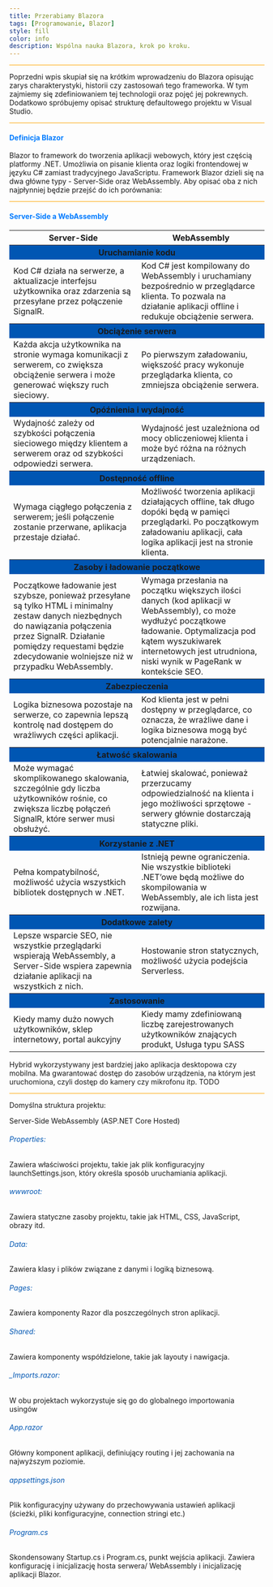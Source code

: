 ```yaml
---
title: Przerabiamy Blazora
tags: [Programowanie, Blazor]
style: fill
color: info 
description: Wspólna nauka Blazora, krok po kroku.
---
```

<hr style="height: 1px; background-color: orange;">
Poprzedni wpis skupiał się na krótkim wprowadzeniu do Blazora opisując zarys charakterystyki, historii czy zastosowań tego frameworka.
W tym zajmiemy się zdefiniowaniem tej technologii oraz pojęć jej pokrewnych. Dodatkowo spróbujemy opisać strukturę defaultowego projektu w Visual Studio.

<hr style="height: 1px; background-color: orange;">


<h4 style="color:#007bff"><b>Definicja Blazor</b></h4> 

Blazor to framework do tworzenia aplikacji webowych, który jest częścią platformy .NET. Umożliwia on pisanie klienta oraz logiki frontendowej w języku C# zamiast tradycyjnego JavaScriptu. 
Framework Blazor dzieli się na dwa główne typy - Server-Side oraz WebAssembly.
Aby opisać oba z nich najpłynniej będzie przejść do ich porównania:

<hr style="height: 1px; background-color: orange;">

<h4 style="color:#007bff"><b>Server-Side a WebAssembly</b></h4> 


<table border="0">
  <tr>
    <th style="text-align: center;">Server-Side</th>
    <th style="text-align: center;">WebAssembly</th>
  </tr>
  <tr>
    <th colspan="2" style="text-align: center; background-color:#0056b3"><strong>Uruchamianie kodu</strong></th>
  </tr>
  <tr>
    <td>Kod C# działa na serwerze, a aktualizacje interfejsu użytkownika oraz zdarzenia są przesyłane przez połączenie SignalR.</td>
    <td>Kod C# jest kompilowany do WebAssembly i uruchamiany bezpośrednio w przeglądarce klienta. To pozwala na działanie aplikacji offline i redukuje obciążenie serwera.</td>
  </tr>
  <tr>
    <th colspan="2" style="text-align: center; background-color:#0056b3"><strong>Obciążenie serwera</strong></th>
  </tr>
  <tr>
    <td>Każda akcja użytkownika na stronie wymaga komunikacji z serwerem, co zwiększa obciążenie serwera i może generować większy ruch sieciowy.</td>
    <td>Po pierwszym załadowaniu, większość pracy wykonuje przeglądarka klienta, co zmniejsza obciążenie serwera.</td>
  </tr>
  <tr>
    <th colspan="2" style="text-align: center; background-color:#0056b3"><strong>Opóźnienia i wydajność</strong></th>
  </tr>
  <tr>
    <td>Wydajność zależy od szybkości połączenia sieciowego między klientem a serwerem oraz od szybkości odpowiedzi serwera.</td>
    <td>Wydajność jest uzależniona od mocy obliczeniowej klienta i może być różna na różnych urządzeniach.</td>
  </tr>
  <tr>
    <th colspan="2" style="text-align: center; background-color:#0056b3"><strong>Dostępność offline</strong></th>
  </tr>
  <tr>
    <td>Wymaga ciągłego połączenia z serwerem; jeśli połączenie zostanie przerwane, aplikacja przestaje działać.</td>
    <td>Możliwość tworzenia aplikacji działających offline, tak długo dopóki będą w pamięci przeglądarki. Po początkowym załadowaniu aplikacji, cała logika aplikacji jest na stronie klienta.</td>
  </tr>
  <tr>
    <th colspan="2" style="text-align: center; background-color:#0056b3"><strong>Zasoby i ładowanie początkowe</strong></th>
  </tr>
  <tr>
    <td>Początkowe ładowanie jest szybsze, ponieważ przesyłane są tylko HTML i minimalny zestaw danych niezbędnych do nawiązania połączenia przez SignalR. Działanie pomiędzy requestami będzie zdecydowanie wolniejsze niż w przypadku WebAssembly.</td>
    <td>Wymaga przesłania na początku większych ilości danych (kod aplikacji w WebAssembly), co może wydłużyć początkowe ładowanie. Optymalizacja pod kątem wyszukiwarek internetowych jest utrudniona, niski wynik w PageRank w kontekście SEO.</td>
  </tr>
  <tr>
    <th colspan="2" style="text-align: center; background-color:#0056b3"><strong>Zabezpieczenia</strong></th>
  </tr>
  <tr>
    <td>Logika biznesowa pozostaje na serwerze, co zapewnia lepszą kontrolę nad dostępem do wrażliwych części aplikacji.</td>
    <td>Kod klienta jest w pełni dostępny w przeglądarce, co oznacza, że wrażliwe dane i logika biznesowa mogą być potencjalnie narażone.</td>
  </tr>
  <tr>
    <th colspan="2" style="text-align: center; background-color:#0056b3"><strong>Łatwość skalowania</strong></th>
  </tr>
  <tr>
    <td>Może wymagać skomplikowanego skalowania, szczególnie gdy liczba użytkowników rośnie, co zwiększa liczbę połączeń SignalR, które serwer musi obsłużyć.</td>
    <td>Łatwiej skalować, ponieważ przerzucamy odpowiedzialność na klienta i jego możliwości sprzętowe - serwery głównie dostarczają statyczne pliki.</td>
  </tr>
  <tr>
    <th colspan="2" style="text-align: center; background-color:#0056b3"><strong>Korzystanie z .NET</strong></th>
  </tr>
  <tr>
    <td>Pełna kompatybilność, możliwość użycia wszystkich bibliotek dostępnych w .NET.</td>
    <td>Istnieją pewne ograniczenia. Nie wszystkie biblioteki .NET’owe będą możliwe do skompilowania w WebAssembly, ale ich lista jest rozwijana.</td>
  </tr>
  <tr>
    <th colspan="2" style="text-align: center; background-color:#0056b3"><strong>Dodatkowe zalety</strong></th>
  </tr>
  <tr>
    <td>Lepsze wsparcie SEO, nie wszystkie przeglądarki wspierają WebAssembly, a Server-Side wspiera zapewnia działanie aplikacji na wszystkich z nich.</td>
    <td>Hostowanie stron statycznych, możliwość użycia podejścia Serverless.</td>
  </tr>
  <tr>
    <th colspan="2" style="text-align: center; background-color:#0056b3"><strong>Zastosowanie</strong></th>
  </tr>
  <tr>
    <td>Kiedy mamy dużo nowych użytkowników, sklep internetowy, portal aukcyjny</td>
    <td>Kiedy mamy zdefiniowaną liczbę zarejestrowanych użytkowników znających produkt, Usługa typu SASS
  </td>
</tr>
</table>

Hybrid wykorzystywany jest bardziej jako aplikacja desktopowa czy mobilna. 
Ma gwarantować dostęp do zasobów urządzenia, na którym jest uruchomiona, czyli dostęp do kamery czy mikrofonu itp. TODO

<hr style="height: 1px; background-color: orange;">

Domyślna struktura projektu:

Server-Side							WebAssembly (ASP.NET Core Hosted)



<h6 style="color:#0056b3">Properties:</h6>   
Zawiera właściwości projektu, takie jak plik konfiguracyjny launchSettings.json, który określa sposób uruchamiania aplikacji.
 
<h6 style="color:#0056b3">wwwroot:</h6>
Zawiera statyczne zasoby projektu, takie jak HTML, CSS, JavaScript, obrazy itd.

<h6 style="color:#0056b3">Data:</h6>
Zawiera klasy i plików związane z danymi i logiką biznesową.

<h6 style="color:#0056b3">Pages:</h6>
Zawiera komponenty Razor dla poszczególnych stron aplikacji.

<h6 style="color:#0056b3">Shared:</h6>
Zawiera komponenty współdzielone, takie jak layouty i nawigacja.

<h6 style="color:#0056b3">_Imports.razor:</h6>
W obu projektach wykorzystuje się go do globalnego importowania usingów

<h6 style="color:#0056b3">App.razor</h6>
Główny komponent aplikacji, definiujący routing i jej zachowania na najwyższym poziomie.

<h6 style="color:#0056b3">appsettings.json</h6>
Plik konfiguracyjny używany do przechowywania ustawień aplikacji (ścieżki, pliki konfiguracyjne, connection stringi etc.)

<h6 style="color:#0056b3">Program.cs</h6>
Skondensowany Startup.cs i Program.cs, punkt wejścia aplikacji. Zawiera konfigurację i inicjalizację hosta serwera/ WebAssembly i inicjalizację aplikacji Blazor.
